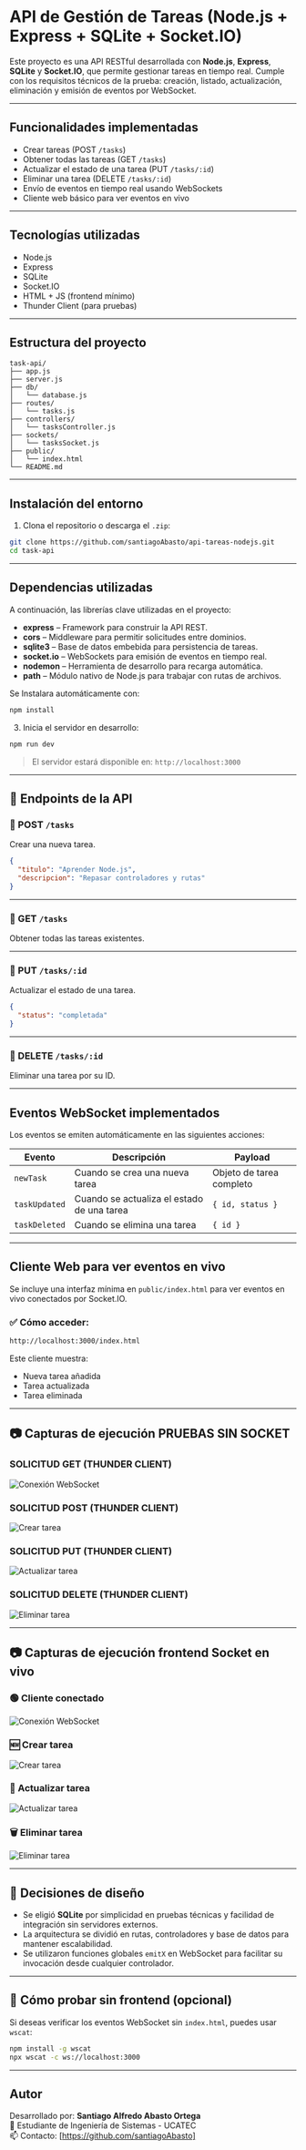 # API de Gestión de Tareas (Node.js + Express + SQLite + Socket.IO)

Este proyecto es una API RESTful desarrollada con **Node.js**, **Express**, **SQLite** y **Socket.IO**, que permite gestionar tareas en tiempo real. Cumple con los requisitos técnicos de la prueba: creación, listado, actualización, eliminación y emisión de eventos por WebSocket.

---

## Funcionalidades implementadas

- Crear tareas (POST `/tasks`)
- Obtener todas las tareas (GET `/tasks`)
- Actualizar el estado de una tarea (PUT `/tasks/:id`)
- Eliminar una tarea (DELETE `/tasks/:id`)
- Envío de eventos en tiempo real usando WebSockets
- Cliente web básico para ver eventos en vivo

---

## Tecnologías utilizadas

- Node.js
- Express
- SQLite
- Socket.IO
- HTML + JS (frontend mínimo)
- Thunder Client (para pruebas)

---

## Estructura del proyecto

```
task-api/
├── app.js
├── server.js
├── db/
│   └── database.js
├── routes/
│   └── tasks.js
├── controllers/
│   └── tasksController.js
├── sockets/
│   └── tasksSocket.js
├── public/
│   └── index.html
└── README.md
```

---

## Instalación del entorno

1. Clona el repositorio o descarga el `.zip`:

```bash
git clone https://github.com/santiagoAbasto/api-tareas-nodejs.git
cd task-api
```

---

## Dependencias utilizadas

A continuación, las librerías clave utilizadas en el proyecto:

- **express** – Framework para construir la API REST.
- **cors** – Middleware para permitir solicitudes entre dominios.
- **sqlite3** – Base de datos embebida para persistencia de tareas.
- **socket.io** – WebSockets para emisión de eventos en tiempo real.
- **nodemon** – Herramienta de desarrollo para recarga automática.
- **path** – Módulo nativo de Node.js para trabajar con rutas de archivos.

Se Instalara automáticamente con:

```bash
npm install

```

3. Inicia el servidor en desarrollo:

```bash
npm run dev
```

> El servidor estará disponible en: `http://localhost:3000`

---

## 🔌 Endpoints de la API

### 📍 POST `/tasks`
Crear una nueva tarea.

```json
{
  "titulo": "Aprender Node.js",
  "descripcion": "Repasar controladores y rutas"
}
```

---

### 📍 GET `/tasks`
Obtener todas las tareas existentes.

---

### 📍 PUT `/tasks/:id`
Actualizar el estado de una tarea.

```json
{
  "status": "completada"
}
```

---

### 📍 DELETE `/tasks/:id`
Eliminar una tarea por su ID.

---

## Eventos WebSocket implementados

Los eventos se emiten automáticamente en las siguientes acciones:

| Evento        | Descripción                                      | Payload                        |
|---------------|--------------------------------------------------|--------------------------------|
| `newTask`     | Cuando se crea una nueva tarea                   | Objeto de tarea completo       |
| `taskUpdated` | Cuando se actualiza el estado de una tarea       | `{ id, status }`               |
| `taskDeleted` | Cuando se elimina una tarea                      | `{ id }`                       |

---

## Cliente Web para ver eventos en vivo

Se incluye una interfaz mínima en `public/index.html` para ver eventos en vivo conectados por Socket.IO.

### ✅ Cómo acceder:

```bash
http://localhost:3000/index.html
```

Este cliente muestra:

- Nueva tarea añadida
- Tarea actualizada
- Tarea eliminada

---

## 📷 Capturas de ejecución PRUEBAS SIN SOCKET

### SOLICITUD GET (THUNDER CLIENT)
![Conexión WebSocket](./screenshots/GET.PNG)

### SOLICITUD POST (THUNDER CLIENT)
![Crear tarea](./screenshots/POST.png)

### SOLICITUD PUT (THUNDER CLIENT)
![Actualizar tarea](./screenshots/PUT.png)

### SOLICITUD DELETE (THUNDER CLIENT)
![Eliminar tarea](./screenshots/DELETE.png)

---

## 📷 Capturas de ejecución frontend Socket en vivo

### 🟢 Cliente conectado
![Conexión WebSocket](./screenshots/EN_VIVO.png)

### 🆕 Crear tarea
![Crear tarea](./screenshots/TASK_EN_VIVO1.png)

### 🔄 Actualizar tarea
![Actualizar tarea](./screenshots/TASKPUTENVIVO.png)

### 🗑️ Eliminar tarea
![Eliminar tarea](./screenshots/DELETE_EN_VIVO.png)

---

## 📌 Decisiones de diseño

- Se eligió **SQLite** por simplicidad en pruebas técnicas y facilidad de integración sin servidores externos.
- La arquitectura se dividió en rutas, controladores y base de datos para mantener escalabilidad.
- Se utilizaron funciones globales `emitX` en WebSocket para facilitar su invocación desde cualquier controlador.

---

## 🧪 Cómo probar sin frontend (opcional)

Si deseas verificar los eventos WebSocket sin `index.html`, puedes usar `wscat`:

```bash
npm install -g wscat
npx wscat -c ws://localhost:3000
```

---

##  Autor

Desarrollado por: **Santiago Alfredo Abasto Ortega**  
🔧 Estudiante de Ingeniería de Sistemas - UCATEC  
📫 Contacto: [https://github.com/santiagoAbasto]